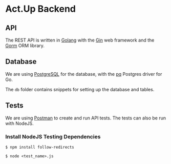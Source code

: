 # Act.Up Backend

## API

The REST API is written in [Golang](https://golang.org/) with the [Gin](https://github.com/gin-gonic/gin) web framework and the [Gorm](https://github.com/jinzhu/gorm) ORM library.


## Database

We are using [PostgreSQL](https://www.postgresql.org/) for the database, with the [pq](https://github.com/lib/pq) Postgres driver for Go.

The `db` folder contains snippets for setting up the database and tables.


## Tests

We are using [Postman](https://www.postman.com/) to create and run API tests. The tests can also be run with NodeJS.


### Install NodeJS Testing Dependencies

```$ npm install follow-redirects```


```$ node <test_name>.js```
